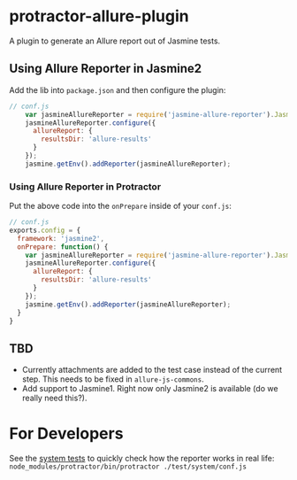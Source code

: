 # protractor-allure-plugin
A plugin to generate an Allure report out of Jasmine tests.

## Using Allure Reporter in Jasmine2

Add the lib into `package.json` and then configure the plugin:

```js
// conf.js
    var jasmineAllureReporter = require('jasmine-allure-reporter').Jasmine2AllureReporter.singleton;
    jasmineAllureReporter.configure({
      allureReport: {
        resultsDir: 'allure-results'
      }
    });
    jasmine.getEnv().addReporter(jasmineAllureReporter);
```

### Using Allure Reporter in Protractor

Put the above code into the `onPrepare` inside of your `conf.js`:
```js
// conf.js
exports.config = {
  framework: 'jasmine2',
  onPrepare: function() {
    var jasmineAllureReporter = require('jasmine-allure-reporter').Jasmine2AllureReporter.singleton;
    jasmineAllureReporter.configure({
      allureReport: {
        resultsDir: 'allure-results'
      }
    });
    jasmine.getEnv().addReporter(jasmineAllureReporter);
  }
}
```

## TBD
- Currently attachments are added to the test case instead of the current step. This needs to be fixed in 
 `allure-js-commons`.
- Add support to Jasmine1. Right now only Jasmine2 is available (do we really need this?).

# For Developers

See the [system tests](test/system) to quickly check how the reporter works in real life:
`node_modules/protractor/bin/protractor ./test/system/conf.js`
